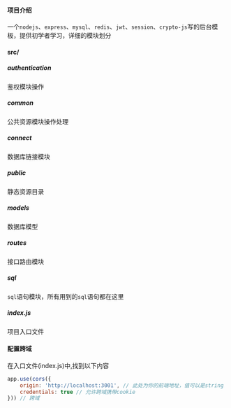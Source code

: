 #### 项目介绍
一个`nodejs`、`express`、`mysql`、`redis`、`jwt`、`session`、`crypto-js`写的后台模板，提供初学者学习，详细的模块划分
#### src/
##### authentication
鉴权模块操作

##### common
公共资源模块操作处理

##### connect
数据库链接模块

##### public
静态资源目录

##### models
数据库模型

##### routes
接口路由模块

##### sql
`sql`语句模块，所有用到的`sql`语句都在这里

##### index.js
项目入口文件

#### 配置跨域
在入口文件(index.js)中,找到以下内容
```js
app.use(cors({
    origin: 'http://localhost:3001', // 此处为你的前端地址，值可以是string | Array<string>
    credentials: true // 允许跨域携带cookie
})) // 跨域
```